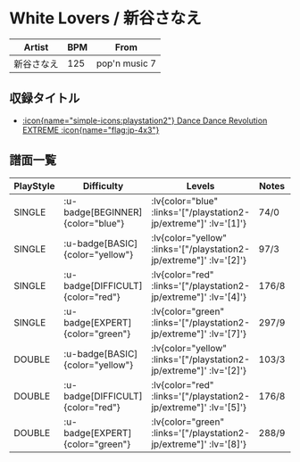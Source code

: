 # White Lovers / 新谷さなえ

|Artist|BPM|From|
|------|---|----|
|新谷さなえ|125|pop'n music 7|

## 収録タイトル

- [ :icon{name="simple-icons:playstation2"} Dance Dance Revolution EXTREME :icon{name="flag:jp-4x3"} ](/playstation2-jp/extreme)

## 譜面一覧

|PlayStyle|Difficulty|Levels|Notes|Movie|
|---------|----------|------|-----|-----|
|SINGLE| :u-badge[BEGINNER]{color="blue"} | :lv{color="blue" :links='["/playstation2-jp/extreme"]' :lv='[1]'} |74/0||
|SINGLE| :u-badge[BASIC]{color="yellow"} | :lv{color="yellow" :links='["/playstation2-jp/extreme"]' :lv='[2]'} |97/3||
|SINGLE| :u-badge[DIFFICULT]{color="red"} | :lv{color="red" :links='["/playstation2-jp/extreme"]' :lv='[4]'} |176/8||
|SINGLE| :u-badge[EXPERT]{color="green"} | :lv{color="green" :links='["/playstation2-jp/extreme"]' :lv='[7]'} |297/9||
|DOUBLE| :u-badge[BASIC]{color="yellow"} | :lv{color="yellow" :links='["/playstation2-jp/extreme"]' :lv='[2]'} |103/3||
|DOUBLE| :u-badge[DIFFICULT]{color="red"} | :lv{color="red" :links='["/playstation2-jp/extreme"]' :lv='[5]'} |176/8||
|DOUBLE| :u-badge[EXPERT]{color="green"} | :lv{color="green" :links='["/playstation2-jp/extreme"]' :lv='[8]'} |288/9||
